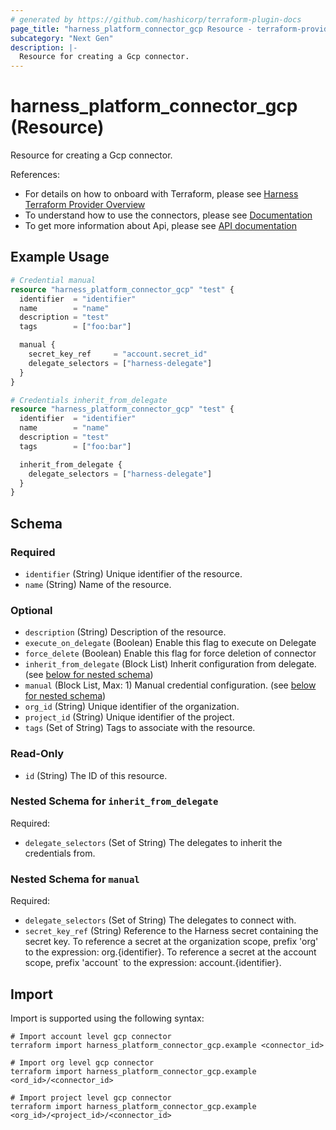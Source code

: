 ```yaml
---
# generated by https://github.com/hashicorp/terraform-plugin-docs
page_title: "harness_platform_connector_gcp Resource - terraform-provider-harness"
subcategory: "Next Gen"
description: |-
  Resource for creating a Gcp connector.
---
```


# harness_platform_connector_gcp (Resource)

Resource for creating a Gcp connector.

References:
- For details on how to onboard with Terraform, please see [Harness Terraform Provider Overview](https://developer.harness.io/docs/platform/terraform/harness-terraform-provider-overview/)
- To understand how to use the connectors, please see [Documentation](https://developer.harness.io/docs/category/connectors/)
- To get more information about Api, please see [API documentation](https://apidocs.harness.io/tag/Connectors/)

## Example Usage

```terraform
# Credential manual
resource "harness_platform_connector_gcp" "test" {
  identifier  = "identifier"
  name        = "name"
  description = "test"
  tags        = ["foo:bar"]

  manual {
    secret_key_ref     = "account.secret_id"
    delegate_selectors = ["harness-delegate"]
  }
}

# Credentials inherit_from_delegate
resource "harness_platform_connector_gcp" "test" {
  identifier  = "identifier"
  name        = "name"
  description = "test"
  tags        = ["foo:bar"]

  inherit_from_delegate {
    delegate_selectors = ["harness-delegate"]
  }
}
```

<!-- schema generated by tfplugindocs -->
## Schema

### Required

- `identifier` (String) Unique identifier of the resource.
- `name` (String) Name of the resource.

### Optional

- `description` (String) Description of the resource.
- `execute_on_delegate` (Boolean) Enable this flag to execute on Delegate
- `force_delete` (Boolean) Enable this flag for force deletion of connector
- `inherit_from_delegate` (Block List) Inherit configuration from delegate. (see [below for nested schema](#nestedblock--inherit_from_delegate))
- `manual` (Block List, Max: 1) Manual credential configuration. (see [below for nested schema](#nestedblock--manual))
- `org_id` (String) Unique identifier of the organization.
- `project_id` (String) Unique identifier of the project.
- `tags` (Set of String) Tags to associate with the resource.

### Read-Only

- `id` (String) The ID of this resource.

<a id="nestedblock--inherit_from_delegate"></a>
### Nested Schema for `inherit_from_delegate`

Required:

- `delegate_selectors` (Set of String) The delegates to inherit the credentials from.


<a id="nestedblock--manual"></a>
### Nested Schema for `manual`

Required:

- `delegate_selectors` (Set of String) The delegates to connect with.
- `secret_key_ref` (String) Reference to the Harness secret containing the secret key. To reference a secret at the organization scope, prefix 'org' to the expression: org.{identifier}. To reference a secret at the account scope, prefix 'account` to the expression: account.{identifier}.

## Import

Import is supported using the following syntax:

```shell
# Import account level gcp connector 
terraform import harness_platform_connector_gcp.example <connector_id>

# Import org level gcp connector 
terraform import harness_platform_connector_gcp.example <ord_id>/<connector_id>

# Import project level gcp connector 
terraform import harness_platform_connector_gcp.example <org_id>/<project_id>/<connector_id>
```
